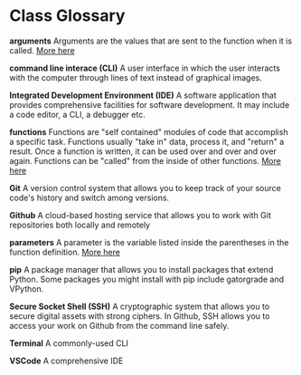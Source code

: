 # Class Glossary

**arguments** Arguments are the values that are sent to the function when it is called. [More here](https://www.w3schools.com/python/gloss_python_function_arguments.asp#:~:text=The%20terms%20parameter%20and%20argument,function%20when%20it%20is%20called.)

**command line interace (CLI)**  A user interface in which the user interacts with the computer through lines of text instead of graphical images.

**Integrated Development Environment (IDE)**  A software application that provides comprehensive facilities for software development. It may include a code editor, a CLI, a debugger etc. 

**functions** Functions are "self contained" modules of code that accomplish a specific task. Functions usually "take in" data, process it, and "return" a result. Once a function is written, it can be used over and over and over again. Functions can be "called" from the inside of other functions. [More here](https://users.cs.utah.edu/~germain/PPS/Topics/functions.html#:~:text=Functions%20are%20%22self%20contained%22%20modules,the%20inside%20of%20other%20functions.)

**Git** A version control system that allows you to keep track of your source code's history and switch among versions. 

**Github** A cloud-based hosting service that allows you to work with Git repositories both locally and remotely

**parameters** A parameter is the variable listed inside the parentheses in the function definition. [More here](https://www.w3schools.com/python/gloss_python_function_arguments.asp#:~:text=The%20terms%20parameter%20and%20argument,function%20when%20it%20is%20called.)

**pip** A package manager that allows you to install packages that extend Python. Some packages you might install with pip include gatorgrade and VPython. 

**Secure Socket Shell (SSH)** A cryptographic system that allows you to secure digital assets with strong ciphers. In Github, SSH allows you to access your work on Github from the command line safely. 

**Terminal** A commonly-used CLI

**VSCode** A comprehensive IDE 

